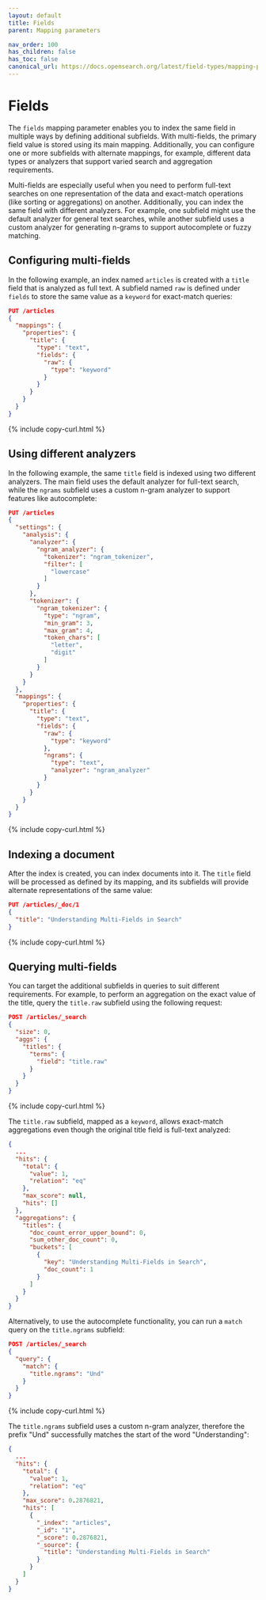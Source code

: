 ```yaml
---
layout: default
title: Fields
parent: Mapping parameters

nav_order: 100
has_children: false
has_toc: false
canonical_url: https://docs.opensearch.org/latest/field-types/mapping-parameters/fields/
---
```


# Fields

The `fields` mapping parameter enables you to index the same field in multiple ways by defining additional subfields. With multi-fields, the primary field value is stored using its main mapping. Additionally, you can configure one or more subfields with alternate mappings, for example, different data types or analyzers that support varied search and aggregation requirements.

Multi-fields are especially useful when you need to perform full-text searches on one representation of the data and exact-match operations (like sorting or aggregations) on another. Additionally, you can index the same field with different analyzers. For example, one subfield might use the default analyzer for general text searches, while another subfield uses a custom analyzer for generating n-grams to support autocomplete or fuzzy matching.

## Configuring multi-fields

In the following example, an index named `articles` is created with a `title` field that is analyzed as full text. A subfield named `raw` is defined under `fields` to store the same value as a `keyword` for exact-match queries:

```json
PUT /articles
{
  "mappings": {
    "properties": {
      "title": {
        "type": "text",
        "fields": {
          "raw": {
            "type": "keyword"
          }
        }
      }
    }
  }
}
```
{% include copy-curl.html %}

## Using different analyzers

In the following example, the same `title` field is indexed using two different analyzers. The main field uses the default analyzer for full-text search, while the `ngrams` subfield uses a custom n-gram analyzer to support features like autocomplete:

```json
PUT /articles
{
  "settings": {
    "analysis": {
      "analyzer": {
        "ngram_analyzer": {
          "tokenizer": "ngram_tokenizer",
          "filter": [
            "lowercase"
          ]
        }
      },
      "tokenizer": {
        "ngram_tokenizer": {
          "type": "ngram",
          "min_gram": 3,
          "max_gram": 4,
          "token_chars": [
            "letter",
            "digit"
          ]
        }
      }
    }
  },
  "mappings": {
    "properties": {
      "title": {
        "type": "text",
        "fields": {
          "raw": {
            "type": "keyword"
          },
          "ngrams": {
            "type": "text",
            "analyzer": "ngram_analyzer"
          }
        }
      }
    }
  }
}
```
{% include copy-curl.html %}

## Indexing a document

After the index is created, you can index documents into it. The `title` field will be processed as defined by its mapping, and its subfields will provide alternate representations of the same value:

```json
PUT /articles/_doc/1
{
  "title": "Understanding Multi-Fields in Search"
}
```
{% include copy-curl.html %}

## Querying multi-fields

You can target the additional subfields in queries to suit different requirements. For example, to perform an aggregation on the exact value of the title, query the `title.raw` subfield using the following request:

```json
POST /articles/_search
{
  "size": 0,
  "aggs": {
    "titles": {
      "terms": {
        "field": "title.raw"
      }
    }
  }
}
```
{% include copy-curl.html %}

The `title.raw` subfield, mapped as a `keyword`, allows exact-match aggregations even though the original title field is full-text analyzed:

```json
{
  ...
  "hits": {
    "total": {
      "value": 1,
      "relation": "eq"
    },
    "max_score": null,
    "hits": []
  },
  "aggregations": {
    "titles": {
      "doc_count_error_upper_bound": 0,
      "sum_other_doc_count": 0,
      "buckets": [
        {
          "key": "Understanding Multi-Fields in Search",
          "doc_count": 1
        }
      ]
    }
  }
}
```

Alternatively, to use the autocomplete functionality, you can run a `match` query on the `title.ngrams` subfield:

```json
POST /articles/_search
{
  "query": {
    "match": {
      "title.ngrams": "Und"
    }
  }
}
```
{% include copy-curl.html %}

The `title.ngrams` subfield uses a custom n-gram analyzer, therefore the prefix "Und" successfully matches the start of the word "Understanding":

```json
{
  ...
  "hits": {
    "total": {
      "value": 1,
      "relation": "eq"
    },
    "max_score": 0.2876821,
    "hits": [
      {
        "_index": "articles",
        "_id": "1",
        "_score": 0.2876821,
        "_source": {
          "title": "Understanding Multi-Fields in Search"
        }
      }
    ]
  }
}
```
